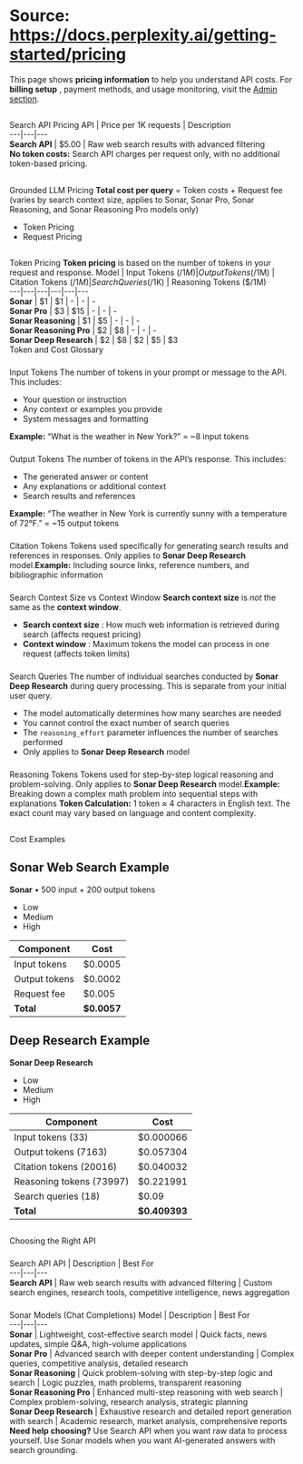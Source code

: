 # Source: https://docs.perplexity.ai/getting-started/pricing

This page shows **pricing information** to help you understand API costs. For **billing setup** , payment methods, and usage monitoring, visit the [Admin section](https://docs.perplexity.ai/getting-started/api-groups).
## 
[​](https://docs.perplexity.ai/getting-started/pricing#search-api-pricing)
Search API Pricing
API | Price per 1K requests | Description  
---|---|---  
**Search API** | $5.00 | Raw web search results with advanced filtering  
**No token costs:** Search API charges per request only, with no additional token-based pricing.
## 
[​](https://docs.perplexity.ai/getting-started/pricing#grounded-llm-pricing)
Grounded LLM Pricing
**Total cost per query** = Token costs + Request fee (varies by search context size, applies to Sonar, Sonar Pro, Sonar Reasoning, and Sonar Reasoning Pro models only)
  * Token Pricing
  * Request Pricing


## 
[​](https://docs.perplexity.ai/getting-started/pricing#token-pricing)
Token Pricing
**Token pricing** is based on the number of tokens in your request and response. Model | Input Tokens ($/1M) | Output Tokens ($/1M) | Citation Tokens ($/1M) | Search Queries ($/1K) | Reasoning Tokens ($/1M)  
---|---|---|---|---|---  
**Sonar** | $1 | $1 | - | - | -  
**Sonar Pro** | $3 | $15 | - | - | -  
**Sonar Reasoning** | $1 | $5 | - | - | -  
**Sonar Reasoning Pro** | $2 | $8 | - | - | -  
**Sonar Deep Research** | $2 | $8 | $2 | $5 | $3  
Token and Cost Glossary
### 
[​](https://docs.perplexity.ai/getting-started/pricing#input-tokens)
Input Tokens
The number of tokens in your prompt or message to the API. This includes:
  * Your question or instruction
  * Any context or examples you provide
  * System messages and formatting

**Example:** “What is the weather in New York?” = ~8 input tokens
### 
[​](https://docs.perplexity.ai/getting-started/pricing#output-tokens)
Output Tokens
The number of tokens in the API’s response. This includes:
  * The generated answer or content
  * Any explanations or additional context
  * Search results and references

**Example:** “The weather in New York is currently sunny with a temperature of 72°F.” = ~15 output tokens
### 
[​](https://docs.perplexity.ai/getting-started/pricing#citation-tokens)
Citation Tokens
Tokens used specifically for generating search results and references in responses. Only applies to **Sonar Deep Research** model.**Example:** Including source links, reference numbers, and bibliographic information
### 
[​](https://docs.perplexity.ai/getting-started/pricing#search-context-size-vs-context-window)
Search Context Size vs Context Window
**Search context size** is _not_ the same as the **context window**.
  * **Search context size** : How much web information is retrieved during search (affects request pricing)
  * **Context window** : Maximum tokens the model can process in one request (affects token limits)


### 
[​](https://docs.perplexity.ai/getting-started/pricing#search-queries)
Search Queries
The number of individual searches conducted by **Sonar Deep Research** during query processing. This is separate from your initial user query.
  * The model automatically determines how many searches are needed
  * You cannot control the exact number of search queries
  * The `reasoning_effort` parameter influences the number of searches performed
  * Only applies to **Sonar Deep Research** model


### 
[​](https://docs.perplexity.ai/getting-started/pricing#reasoning-tokens)
Reasoning Tokens
Tokens used for step-by-step logical reasoning and problem-solving. Only applies to **Sonar Deep Research** model.**Example:** Breaking down a complex math problem into sequential steps with explanations
**Token Calculation:** 1 token ≈ 4 characters in English text. The exact count may vary based on language and content complexity.
## 
[​](https://docs.perplexity.ai/getting-started/pricing#cost-examples)
Cost Examples
## Sonar Web Search Example
**Sonar** • 500 input + 200 output tokens
  * Low
  * Medium
  * High


Component | Cost  
---|---  
Input tokens | $0.0005  
Output tokens | $0.0002  
Request fee | $0.005  
**Total** | **$0.0057**  
## Deep Research Example
**Sonar Deep Research**
  * Low
  * Medium
  * High


Component | Cost  
---|---  
Input tokens (33) | $0.000066  
Output tokens (7163) | $0.057304  
Citation tokens (20016) | $0.040032  
Reasoning tokens (73997) | $0.221991  
Search queries (18) | $0.09  
**Total** | **$0.409393**  
## 
[​](https://docs.perplexity.ai/getting-started/pricing#choosing-the-right-api)
Choosing the Right API
### 
[​](https://docs.perplexity.ai/getting-started/pricing#search-api)
Search API
API | Description | Best For  
---|---|---  
**Search API** | Raw web search results with advanced filtering | Custom search engines, research tools, competitive intelligence, news aggregation  
### 
[​](https://docs.perplexity.ai/getting-started/pricing#sonar-models-chat-completions)
Sonar Models (Chat Completions)
Model | Description | Best For  
---|---|---  
**Sonar** | Lightweight, cost-effective search model | Quick facts, news updates, simple Q&A, high-volume applications  
**Sonar Pro** | Advanced search with deeper content understanding | Complex queries, competitive analysis, detailed research  
**Sonar Reasoning** | Quick problem-solving with step-by-step logic and search | Logic puzzles, math problems, transparent reasoning  
**Sonar Reasoning Pro** | Enhanced multi-step reasoning with web search | Complex problem-solving, research analysis, strategic planning  
**Sonar Deep Research** | Exhaustive research and detailed report generation with search | Academic research, market analysis, comprehensive reports  
**Need help choosing?** Use Search API when you want raw data to process yourself. Use Sonar models when you want AI-generated answers with search grounding.
